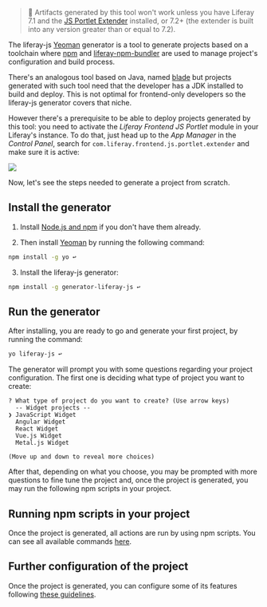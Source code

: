 > 👀 Artifacts generated by this tool won't work unless you have Liferay 7.1 and the [JS Portlet Extender](https://web.liferay.com/marketplace/-/mp/application/115542926) installed, or 7.2+ (the extender is built into any version greater than or equal to 7.2).

The liferay-js [Yeoman](http://yeoman.io/) generator is a tool to generate projects based on a toolchain where [npm](https://www.npmjs.com/) and [liferay-npm-bundler](https://github.com/liferay/liferay-frontend-projects/tree/master/maintenance/projects/js-toolkit/packages/liferay-npm-bundler) are used to manage project's configuration and build process.

There's an analogous tool based on Java, named [blade](https://github.com/liferay/liferay-blade-cli) but projects generated with such tool need that the developer has a JDK installed to build and deploy. This is not optimal for frontend-only developers so the liferay-js generator covers that niche.

However there's a prerequisite to be able to deploy projects generated by this tool: you need to activate the _Liferay Frontend JS Portlet_ module in your Liferay's instance. To do that, just head up to the _App Manager_ in the _Control Panel_, search for `com.liferay.frontend.js.portlet.extender` and make sure it is active:

![](https://raw.githubusercontent.com/liferay/liferay-frontend-projects/master/maintenance/projects/js-toolkit/docs/images/AppManagerPortletExtender.png)

Now, let's see the steps needed to generate a project from scratch.

## Install the generator

1. Install [Node.js and npm](https://nodejs.org/en/download/) if you don't have them already.

2. Then install [Yeoman](http://yeoman.io/learning/index.html) by running the following command:

```sh
npm install -g yo ↩
```

3. Install the liferay-js generator:

```sh
npm install -g generator-liferay-js ↩
```

## Run the generator

After installing, you are ready to go and generate your first project, by running the command:

```sh
yo liferay-js ↩
```

The generator will prompt you with some questions regarding your project configuration. The first one is deciding what type of project you want to create:

```
? What type of project do you want to create? (Use arrow keys)
  -- Widget projects --
❯ JavaScript Widget
  Angular Widget
  React Widget
  Vue.js Widget
  Metal.js Widget

(Move up and down to reveal more choices)
```

After that, depending on what you choose, you may be prompted with more questions to fine tune the project and, once the project is generated, you may run the following npm scripts in your project.

## Running npm scripts in your project

Once the project is generated, all actions are run by using npm scripts. You can see all available commands [here](./Running-build-npm-scripts.md).

## Further configuration of the project

Once the project is generated, you can configure some of its features following [these guidelines](./Configuring-pure-javascript-projects.md).
